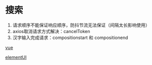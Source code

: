 # 搜索
1. 请求顺序不能保证响应顺序，防抖节流无法保证（间隔太长影响使用）
2. axios取消请求方式解决：cancelToken
3. 汉字输入完成请求：compositionstart 和 compositionend


[vue](vue.md)


[elementUI](elementUI.md)

